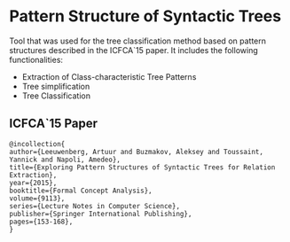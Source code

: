 # Pattern Structure of Syntactic Trees

Tool that was used for the tree classification method based on pattern structures described in the ICFCA`15 paper.
It includes the following functionalities:

* Extraction of Class-characteristic Tree Patterns
* Tree simplification
* Tree Classification


## ICFCA`15 Paper
```
@incollection{
author={Leeuwenberg, Artuur and Buzmakov, Aleksey and Toussaint, Yannick and Napoli, Amedeo},
title={Exploring Pattern Structures of Syntactic Trees for Relation Extraction},
year={2015},
booktitle={Formal Concept Analysis},
volume={9113},
series={Lecture Notes in Computer Science},
publisher={Springer International Publishing},
pages={153-168},
}
```
